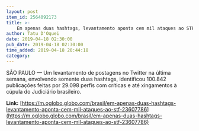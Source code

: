 ```yaml
---
layout: post
item_id: 2564092173
title: >-
    Em apenas duas hashtags, levantamento aponta cem mil ataques ao STF
author: Tatu D'Oquei
date: 2019-04-18 02:30:00
pub_date: 2019-04-18 02:30:00
time_added: 2019-04-18 20:44:18
category: 
---
```


SÃO PAULO — Um levantamento de postagens no Twitter na última semana, envolvendo somente duas hashtags, identificou 100.842 publicações feitas por 29.098 perfis com críticas e até xingamentos à cúpula do Judiciário brasileiro.

**Link:** [https://m.oglobo.globo.com/brasil/em-apenas-duas-hashtags-levantamento-aponta-cem-mil-ataques-ao-stf-23607786](https://m.oglobo.globo.com/brasil/em-apenas-duas-hashtags-levantamento-aponta-cem-mil-ataques-ao-stf-23607786)

